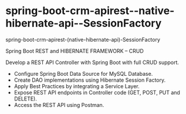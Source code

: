 # spring-boot-crm-apirest--native-hibernate-api--SessionFactory
spring-boot-crm-apirest-(native-hibernate-api)-SessionFactory

Spring Boot REST and HIBERNATE FRAMEWORK – CRUD

Develop a REST API Controller with Spring Boot with full CRUD support.
- Configure Spring Boot Data Source for MySQL Database.
- Create DAO implementations using Hibernate Session Factory.
- Apply Best Practices by integrating a Service Layer.
- Expose REST API endpoints in Controller code (GET, POST, PUT and DELETE).
- Access the REST API using Postman.
